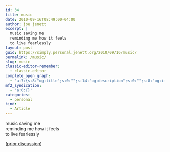 ```yaml
---
id: 34
title: music
date: 2010-09-16T08:49:00-04:00
author: joe jenett
excerpt: |
  music saving me
  reminding me how it feels
  to live fearlessly
layout: post
guid: https://simply.personal.jenett.org/2010/09/16/music/
permalink: /music/
slug: music
classic-editor-remember:
  - classic-editor
complete_open_graph:
  - 'a:7:{s:8:"og:title";s:0:"";s:14:"og:description";s:0:"";s:8:"og:image";s:0:"";s:7:"og:type";s:0:"";s:12:"twitter:card";s:7:"summary";s:19:"twitter:description";s:0:"";s:15:"twitter:creator";s:0:"";}'
mf2_syndication:
  - 'a:0:{}'
categories:
  - personal
kind:
  - Article
---
```

music saving me  
reminding me how it feels  
to live fearlessly

([prior discussion](https://disqus.com/home/discussion/jenettsimplypersonal/jenettsimplypersonal_music/))